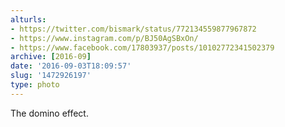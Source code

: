 ```yaml
---
alturls:
- https://twitter.com/bismark/status/772134559877967872
- https://www.instagram.com/p/BJ50AgSBxOn/
- https://www.facebook.com/17803937/posts/10102772341502379
archive: [2016-09]
date: '2016-09-03T18:09:57'
slug: '1472926197'
type: photo
---
```


The domino effect.
